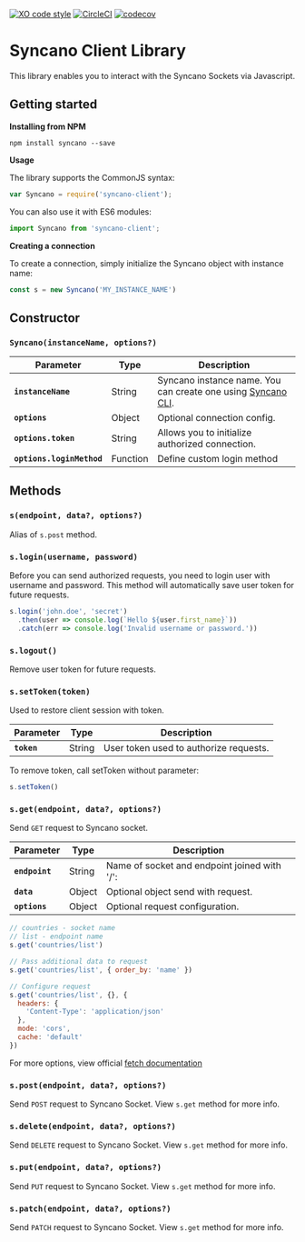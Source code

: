 [![XO code style](https://img.shields.io/badge/code_style-XO-5ed9c7.svg)](https://github.com/sindresorhus/xo)   [![CircleCI](https://circleci.com/gh/Syncano/syncano-client-js.svg?style=shield&circle-token=2efee697e0cee80591aec86e022a9dbe0b3b25b8)](https://circleci.com/gh/Syncano/syncano-client-js)   [![codecov](https://codecov.io/gh/Syncano/syncano-client-js/branch/master/graph/badge.svg)](https://codecov.io/gh/Syncano/syncano-client-js)
# Syncano Client Library

This library enables you to interact with the Syncano Sockets via Javascript.

## Getting started

**Installing from NPM**

    npm install syncano --save

**Usage**

The library supports the CommonJS syntax:

```js
var Syncano = require('syncano-client');
```
    
You can also use it with ES6 modules:

```js
import Syncano from 'syncano-client';
```

**Creating a connection**

To create a connection, simply initialize the Syncano object with instance name:

```js
const s = new Syncano('MY_INSTANCE_NAME')
```

## Constructor

### `Syncano(instanceName, options?)`

| Parameter | Type | Description |
|-----------|------|-------------|
| **`instanceName`** | String | Syncano instance name. You can create one using [Syncano CLI](https://github.com/Syncano/syncano-node-cli). |
| **`options`** | Object | Optional connection config. |
| **`options.token`** | String | Allows you to initialize authorized connection. |
| **`options.loginMethod`** |  Function | Define custom login method |


## Methods

### `s(endpoint, data?, options?)`

Alias of `s.post` method.

### `s.login(username, password)`

Before you can send authorized requests, you need to login user with username and password. This method will automatically save user token for future requests.

```js
s.login('john.doe', 'secret')
  .then(user => console.log(`Hello ${user.first_name}`))
  .catch(err => console.log('Invalid username or password.'))
```

### `s.logout()`

Remove user token for future requests.

### `s.setToken(token)`

Used to restore client session with token.

| Parameter | Type | Description |
|-----------|------|-------------|
| **`token`** | String | User token used to authorize requests.  |

To remove token, call setToken without parameter:

```js
s.setToken()
```

### `s.get(endpoint, data?, options?)`

Send `GET` request to Syncano socket. 

| Parameter | Type | Description |
|-----------|------|-------------|
| **`endpoint`** | String | Name of socket and endpoint joined with '/':  |
| **`data`** | Object | Optional object send with request. |
| **`options`** | Object | Optional request configuration. |


```js
// countries - socket name
// list - endpoint name
s.get('countries/list')

// Pass additional data to request
s.get('countries/list', { order_by: 'name' })

// Configure request
s.get('countries/list', {}, {
  headers: {
    'Content-Type': 'application/json'
  },
  mode: 'cors',
  cache: 'default'
})
```

For more options, view official [fetch documentation](https://fetch.spec.whatwg.org/)

### `s.post(endpoint, data?, options?)`

Send `POST` request to Syncano Socket. View `s.get` method for more info.

### `s.delete(endpoint, data?, options?)`

Send `DELETE` request to Syncano Socket. View `s.get` method for more info.

### `s.put(endpoint, data?, options?)`

Send `PUT` request to Syncano Socket. View `s.get` method for more info.

### `s.patch(endpoint, data?, options?)`

Send `PATCH` request to Syncano Socket. View `s.get` method for more info.
